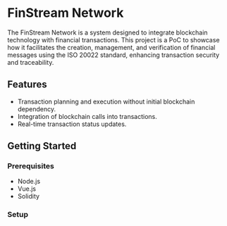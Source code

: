 # FinStream Network

The FinStream Network is a system designed to integrate blockchain technology with financial transactions. 
This project is a PoC to showcase how it facilitates the creation, management, and verification of financial messages using the ISO 20022 standard, enhancing transaction security and traceability.

## Features

- Transaction planning and execution without initial blockchain dependency.
- Integration of blockchain calls into transactions.
- Real-time transaction status updates.

## Getting Started

### Prerequisites

- Node.js
- Vue.js
- Solidity

### Setup